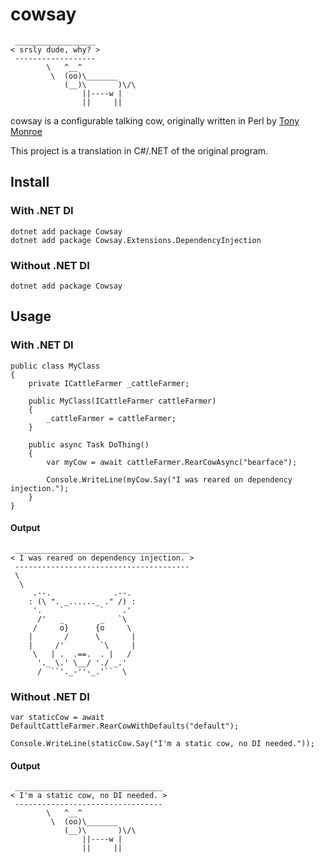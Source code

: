 # cowsay

````
 __________________
< srsly dude, why? >
 ------------------
        \   ^__^
         \  (oo)\_______
            (__)\       )\/\
                ||----w |
                ||     ||
````

cowsay is a configurable talking cow, originally written in Perl by [Tony Monroe](https://github.com/tnalpgge/rank-amateur-cowsay)

This project is a translation in C#/.NET of the original program.

## Install

### With .NET DI
```
dotnet add package Cowsay
dotnet add package Cowsay.Extensions.DependencyInjection
```

### Without .NET DI
```
dotnet add package Cowsay
```

## Usage

### With .NET DI
```
public class MyClass
{
	private ICattleFarmer _cattleFarmer;

	public MyClass(ICattleFarmer cattleFarmer)
	{
		_cattleFarmer = cattleFarmer;
	}

	public async Task DoThing()
	{
		var myCow = await cattleFarmer.RearCowAsync("bearface");

		Console.WriteLine(myCow.Say("I was reared on dependency injection.");
	}
}
```

#### Output
```
 _______________________________________
< I was reared on dependency injection. >
 ---------------------------------------
 \
  \
     .--.              .--.
    : (\ ". _......_ ." /) :
     '.    `        `    .'
      /'   _        _   `\
     /     o}      {o     \
    |       /      \       |
    |     /'        `\     |
     \   | .  .==.  . |   /
      '._ \.' \__/ './ _.'
      /  ``'._-''-_.'``  \
```

### Without .NET DI
```
var staticCow = await DefaultCattleFarmer.RearCowWithDefaults("default");

Console.WriteLine(staticCow.Say("I'm a static cow, no DI needed."));
```

#### Output
```
 _________________________________
< I'm a static cow, no DI needed. >
 ---------------------------------
        \   ^__^
         \  (oo)\_______
            (__)\       )\/\
                ||----w |
                ||     ||
```